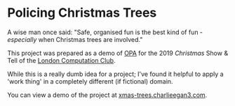 # Policing Christmas Trees

A wise man once said: "Safe, organised fun is the best kind of fun -
_especially_ when Christmas trees are involved."

This project was prepared as a demo of [OPA](https://www.openpolicyagent.org)
for the 2019 _Christmas_ Show & Tell of the
[London Computation Club](https://london.computation.club).

While this is a really dumb idea for a project; I've found it helpful to apply a
'work thing' in a completely different (if fictional) domain.

You can view a demo of the project at
[xmas-trees.charlieegan3.com](https://xmas-trees.charlieegan3.com).
